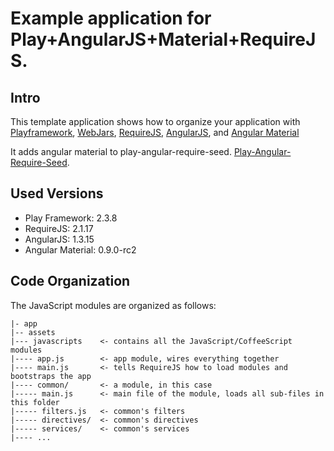 # Example application for Play+AngularJS+Material+RequireJS.

## Intro

This template application shows how to organize your application with
[Playframework](http://www.playframework.com), [WebJars](http://www.webjars.org),
[RequireJS](http://www.requirejs.org), [AngularJS](http://www.angularjs.org),
and [Angular Material](https://material.angularjs.org)

It adds angular material to play-angular-require-seed.
[Play-Angular-Require-Seed](https://github.com/mariussoutier/play-angular-require-seed).

## Used Versions

* Play Framework: 2.3.8
* RequireJS: 2.1.17
* AngularJS: 1.3.15
* Angular Material: 0.9.0-rc2


## Code Organization

The JavaScript modules are organized as follows:

    |- app
    |-- assets
    |--- javascripts    <- contains all the JavaScript/CoffeeScript modules
    |---- app.js        <- app module, wires everything together
    |---- main.js       <- tells RequireJS how to load modules and bootstraps the app
    |---- common/       <- a module, in this case
    |----- main.js      <- main file of the module, loads all sub-files in this folder
    |----- filters.js   <- common's filters
    |----- directives/  <- common's directives
    |----- services/    <- common's services
    |---- ...